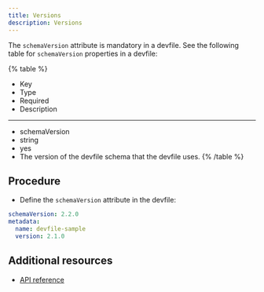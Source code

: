 ```yaml
---
title: Versions
description: Versions
---
```


The `schemaVersion` attribute is mandatory in a devfile. See the
following table for `schemaVersion` properties in a devfile:

{% table %}
* Key
* Type
* Required
* Description
---
* schemaVersion
* string
* yes
* The version of the devfile schema that the devfile uses.
{% /table %}

## Procedure

* Define the `schemaVersion` attribute in the devfile:

```yaml  {% title="Adding schema version to a devfile" filename="devfile.yaml" %}
schemaVersion: 2.2.0
metadata:
  name: devfile-sample
  version: 2.1.0
```

## Additional resources

* [API reference](/docs/2.2.0-alpha/devfile-schema)
